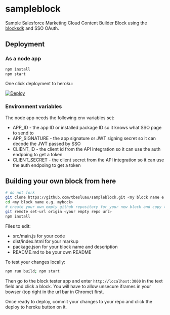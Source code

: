 # sampleblock
Sample Salesforce Marketing Cloud Content Builder Block using the [blocksdk](https://github.com/salesforce-marketingcloud/blocksdk) and SSO OAuth.

## Deployment

### As a node app

```bash
npm install
npm start
```
One click deployment to heroku:

[![Deploy](https://www.herokucdn.com/deploy/button.svg)](https://heroku.com/deploy)

### Environment variables

The node app needs the following env variables set:

 * APP_ID - the app ID or installed package ID so it knows what SSO page to send to
 * APP_SIGNATURE - the app signature or JWT signing secret so it can decode the JWT passed by SSO
 * CLIENT_ID - the client id from the API integration so it can use the auth endpoing to get a token 
 * CLIENT_SECRET - the client secret from the API integration so it can use the auth endpoing to get a token 

## Building your own block from here

```bash
# do not fork
git clone https://github.com/tbesluau/sampleblock.git <my block name e.g. myblock>
cd <my block name e.g. mybock>
# create your own empty github repository for your new block and copy the clone url for it
git remote set-url origin <your empty repo url>
npm install
```

Files to edit:

 * src/main.js for your code
 * dist/index.html for your markup
 * package.json for your block name and description
 * README.md to be your own README
 
To test your changes locally:

```bash
npm run build; npm start
```

Then go to the block tester app and enter `http://localhost:3000` in the text field and click a block. You will have to allow unsecure iframes in your bowser (top right in the url bar in Chrome) first.

Once ready to deploy, commit your changes to your repo and click the deploy to heroku button on it.
